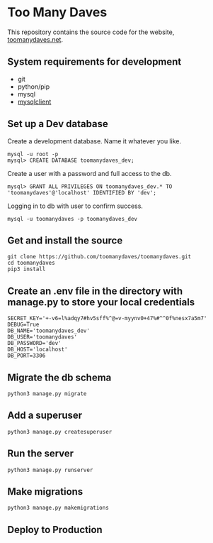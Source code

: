 # Too Many Daves
This repository contains the source code for the website, [toomanydaves.net](http://toomanydaves.net).

## System requirements for development
*   git
*   python/pip
*   mysql
*   [mysqlclient](https://docs.djangoproject.com/en/1.11/ref/databases/#mysql-db-api-drivers)

## Set up a Dev database
Create a development database. Name it whatever you like.

    mysql -u root -p
    mysql> CREATE DATABASE toomanydaves_dev;

Create a user with a password and full access to the db.

    mysql> GRANT ALL PRIVILEGES ON toomanydaves_dev.* TO 'toomanydaves'@'localhost' IDENTIFIED BY 'dev';

Logging in to db with user to confirm success.

    mysql -u toomanydaves -p toomanydaves_dev

## Get and install the source
    git clone https://github.com/toomanydaves/toomanydaves.git
    cd toomanydaves
    pip3 install

## Create an .env file in the directory with manage.py to store your local credentials
    SECRET_KEY='+-v6=l%adqy7#hv5sff%^@=v-myynv0+47%#^^0f%nesx7a5m7'
    DEBUG=True
    DB_NAME='toomanydaves_dev'
    DB_USER='toomanydaves'
    DB_PASSWORD='dev'
    DB_HOST='localhost'
    DB_PORT=3306

## Migrate the db schema
    python3 manage.py migrate

## Add a superuser
    python3 manage.py createsuperuser

## Run the  server
    python3 manage.py runserver

## Make migrations
    python3 manage.py makemigrations

## Deploy to Production

